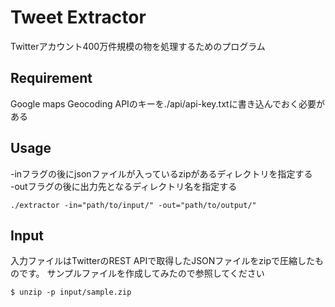 # Tweet Extractor
Twitterアカウント400万件規模の物を処理するためのプログラム

## Requirement
Google maps Geocoding APIのキーを./api/api-key.txtに書き込んでおく必要がある

## Usage

-inフラグの後にjsonファイルが入っているzipがあるディレクトリを指定する  
-outフラグの後に出力先となるディレクトリ名を指定する  

```
./extractor -in="path/to/input/" -out="path/to/output/"
```

## Input

入力ファイルはTwitterのREST APIで取得したJSONファイルをzipで圧縮したものです。
サンプルファイルを作成してみたので参照してください

```
$ unzip -p input/sample.zip
```
